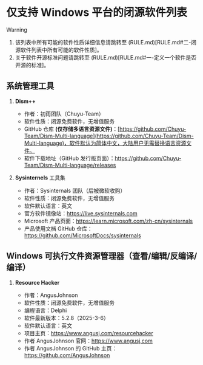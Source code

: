 # 仅支持 Windows 平台的闭源软件列表

> [!WARNING]
> 
> 1. 该列表中所有可能的软件性质详细信息请跳转至 (RULE.md)[RULE.md#二-闭源软件列表中所有可能的软件性质]。
> 2. 关于软件开源标准问题请跳转至 (RULE.md)[RULE.md#一-定义一个软件是否开源的标准]。

## 系统管理工具

1. **Dism++**
   
   - 作者：初雨团队（Chuyu-Team）
   - 软件性质：闭源免费软件，无增值服务
   - GitHub 仓库 **(仅存储多语言资源文件)**：[https://github.com/Chuyu-Team/Dism-Multi-language](https://github.com/Chuyu-Team/Dism-Multi-language)，软件默认为简体中文，大陆用户无需替换语言资源文件。
   - 软件下载地址（GitHub 发行版页面）：https://github.com/Chuyu-Team/Dism-Multi-language/releases

2. **Sysinternels** 工具集

   - 作者：Sysinternals 团队（后被微软收购）
   - 软件性质：闭源免费软件，无增值服务
   - 软件默认语言：英文
   - 官方软件镜像站：https://live.sysinternals.com
   - Microsoft 产品页面：https://learn.microsoft.com/zh-cn/sysinternals
   - 产品使用文档 GitHub 仓库：https://github.com/MicrosoftDocs/sysinternals

## Windows 可执行文件资源管理器（查看/编辑/反编译/编译）

1. **Resource Hacker**

   - 作者：AngusJohnson
   - 软件性质：闭源免费软件，无增值服务
   - 编程语言：Delphi
   - 软件最新版本：5.2.8（2025-3-6）
   - 软件默认语言：英文
   - 项目主页：https://www.angusj.com/resourcehacker
   - 作者 AngusJohnson 官网：https://www.angusj.com
   - 作者 AngusJohnson 的 GitHub 主页：https://github.com/AngusJohnson




